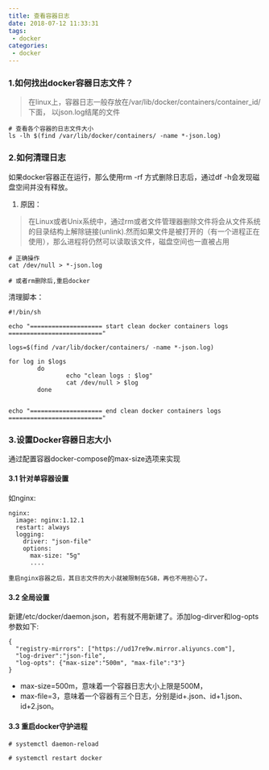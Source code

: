 ```yaml
---
title: 查看容器日志
date: 2018-07-12 11:33:31
tags:
 - docker
categories:
 - docker
---
```


### 1.如何找出docker容器日志文件？
> 在linux上，容器日志一般存放在/var/lib/docker/containers/container_id/下面， 以json.log结尾的文件

```
# 查看各个容器的日志文件大小
ls -lh $(find /var/lib/docker/containers/ -name *-json.log)
```
### 2.如何清理日志

如果docker容器正在运行，那么使用rm -rf 方式删除日志后，通过df -h会发现磁盘空间并没有释放。
 1. 原因：
> 在Linux或者Unix系统中，通过rm或者文件管理器删除文件将会从文件系统的目录结构上解除链接(unlink).然而如果文件是被打开的（有一个进程正在使用），那么进程将仍然可以读取该文件，磁盘空间也一直被占用

```
# 正确操作
cat /dev/null > *-json.log

# 或者rm删除后,重启docker
```

清理脚本：
```
#!/bin/sh

echo "==================== start clean docker containers logs =========================="

logs=$(find /var/lib/docker/containers/ -name *-json.log)

for log in $logs
        do
                echo "clean logs : $log"
                cat /dev/null > $log
        done


echo "==================== end clean docker containers logs   =========================="
```

### 3.设置Docker容器日志大小
通过配置容器docker-compose的max-size选项来实现

#### 3.1 针对单容器设置

如nginx:
```
nginx: 
  image: nginx:1.12.1 
  restart: always 
  logging: 
    driver: "json-file" 
    options: 
      max-size: "5g" 
      ....
```
`重启nginx容器之后，其日志文件的大小就被限制在5GB，再也不用担心了。`

#### 3.2 全局设置
新建/etc/docker/daemon.json，若有就不用新建了。添加log-dirver和log-opts参数如下:
```
{
  "registry-mirrors": ["https://ud17re9w.mirror.aliyuncs.com"],
  "log-driver":"json-file",
  "log-opts": {"max-size":"500m", "max-file":"3"}
}
```
- max-size=500m，意味着一个容器日志大小上限是500M，
- max-file=3，意味着一个容器有三个日志，分别是id+.json、id+1.json、id+2.json。

#### 3.3 重启docker守护进程

```
# systemctl daemon-reload

# systemctl restart docker
```

